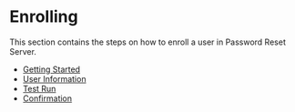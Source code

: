 [title]: # (Enrolling)
[tags]: # (enroll)
[priority]: # (1)

# Enrolling

This section contains the steps on how to enroll a user in Password Reset Server.

* [Getting Started](enroll-getting-started/index.md)
* [User Information](user-info/index.md)
* [Test Run](test-run/index.md)
* [Confirmation](enroll-confirmation/index.md)